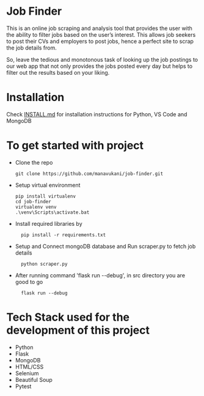 # Job Finder

This is an online job scraping and analysis tool that provides the user with the ability to filter jobs based on the user’s interest. This allows job seekers to post their CVs and employers to post jobs, hence a perfect site to scrap the job details from.

So, leave the tedious and monotonous task of looking up the job postings to our web app that not only provides the jobs posted every day but helps to filter out the results based on your liking.

# Installation

Check [INSTALL.md](INSTALL.md) for installation instructions for Python, VS Code and MongoDB

# To get started with project
* Clone the repo
   ```
   git clone https://github.com/manavukani/job-finder.git
  
  ```
* Setup virtual environment
  ```
  pip install virtualenv
  cd job-finder
  virtualenv venv
  .\venv\Scripts\activate.bat
  ```
* Install required libraries by 
  
  ```
    pip install -r requirements.txt
  
  ```

* Setup and Connect mongoDB database and Run scraper.py to fetch job details
  ```
    python scraper.py
  
  ```

* After running command 'flask run --debug', in src directory you are good to go
  
  ```
    flask run --debug

  ```


# Tech Stack used for the development of this project
 
* Python
* Flask
* MongoDB
* HTML/CSS
* Selenium
* Beautiful Soup
* Pytest